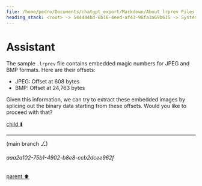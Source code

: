 ```yaml
---
file: /home/pedro/Documents/chatgpt_export/Markdown/About lrprev Files.md
heading_stack: <root> -> 544444bd-6b16-4eed-af43-98fa3a69b615 -> System -> 86c13176-225a-4bd5-97f5-f991207f5a43 -> System -> aaa2fe2d-7be2-4569-b4c4-7213cdb836d2 -> User -> 0914aa28-090b-435f-9ca1-8f7c0c62dc03 -> Assistant -> aaa20132-873b-43c5-ab60-59f9c8d01e05 -> User -> f79f78e3-7957-4083-89b1-e600a0c5019c -> Assistant -> aaa270bf-98d9-4562-a7d0-c101b527dd39 -> User -> 4cbd0c39-1237-4a7c-ab24-4e28585e6283 -> Assistant -> aaa2a778-f433-430a-81e3-453effcca283 -> User -> ddbfa15c-8c01-4a83-bdfe-76fdae4b5c23 -> Assistant -> b7e3a3d0-43f3-4493-8902-261673d3eda6 -> Tool -> 923beb7c-8b2b-49ba-9238-511fe70f8ad7 -> Assistant
---
```

# Assistant

The sample `.lrprev` file contains embedded magic numbers for JPEG and BMP formats. Here are their offsets:

- JPEG: Offset at 608 bytes
- BMP: Offset at 24,763 bytes

Given this information, we can try to extract these embedded images by splicing out the binary data starting from these offsets. Would you like to proceed with that?

[child ⬇️](#aaa2a102-75b1-4902-b8e8-ccb2dcee962f)

---

(main branch ⎇)
###### aaa2a102-75b1-4902-b8e8-ccb2dcee962f
[parent ⬆️](#923beb7c-8b2b-49ba-9238-511fe70f8ad7)
